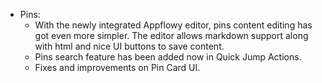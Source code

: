 - Pins:
  - With the newly integrated Appflowy editor, pins content editing has got even more simpler. The editor allows markdown support along with html and nice UI buttons to save content.
  - Pins search feature has been added now in Quick Jump Actions.
  - Fixes and improvements on Pin Card UI.
